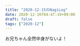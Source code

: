 ```yaml
---
title: "2020-12-15のNagiLog"
date: 2020-12-16T04:47:19+09:00
draft: false
tags: ["2020-12"]
---
```


お兄ちゃん全然中身がないよ！